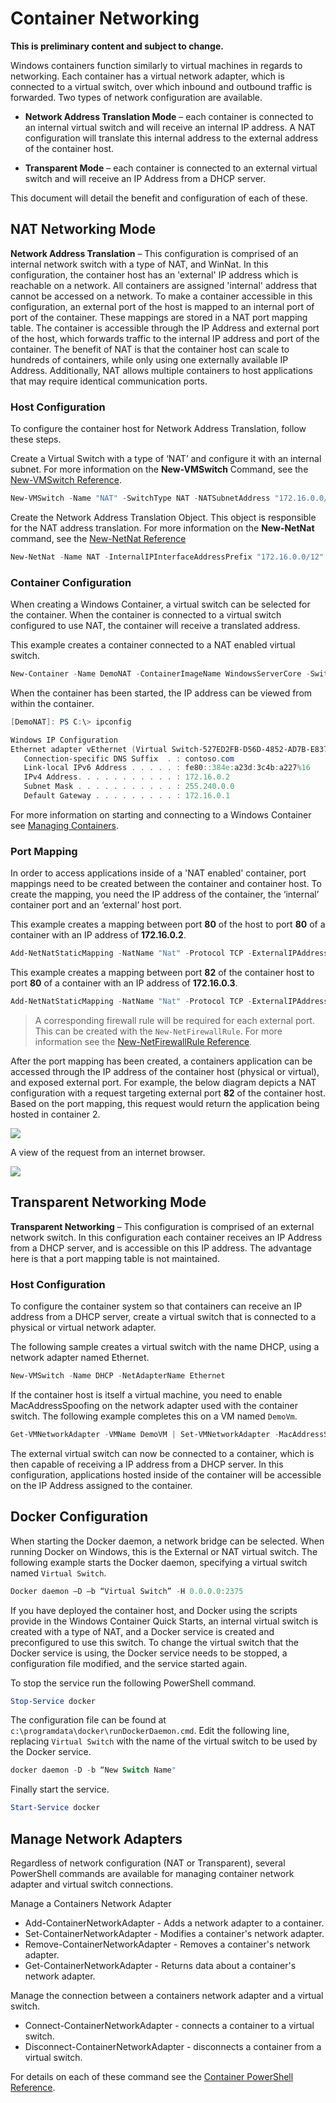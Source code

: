 # Container Networking

**This is preliminary content and subject to change.** 

Windows containers function similarly to virtual machines in regards to networking. Each container has a virtual network adapter, which is connected to a virtual switch, over which inbound and outbound traffic is forwarded. Two types of network configuration are available.

- **Network Address Translation Mode** – each container is connected to an internal virtual switch and will receive an internal IP address. A NAT configuration will translate this internal address to the external address of the container host.

- **Transparent Mode** – each container is connected to an external virtual switch and will receive an IP Address from a DHCP server.

This document will detail the benefit and configuration of each of these.

## NAT Networking Mode

**Network Address Translation** – This configuration is comprised of an internal network switch with a type of NAT, and WinNat. In this configuration, the container host has an 'external' IP address which is reachable on a network. All containers are assigned 'internal' address that cannot be accessed on a network. To make a container accessible in this configuration, an external port of the host is mapped to an internal port of port of the container. These mappings are stored in a NAT port mapping table. The container is accessible through the IP Address and external port of the host, which forwards traffic to the internal IP address and port of the container. The benefit of NAT is that the container host can scale to hundreds of containers, while only using one externally available IP Address. Additionally, NAT allows multiple containers to host applications that may require identical communication ports.

### Host Configuration <!--1-->

To configure the container host for Network Address Translation, follow these steps.

Create a Virtual Switch with a type of ‘NAT’ and configure it with an internal subnet. For more information on the **New-VMSwitch** Command, see the [New-VMSwitch Reference](https://technet.microsoft.com/en-us/library/hh848455.aspx).

```powershell
New-VMSwitch -Name "NAT" -SwitchType NAT -NATSubnetAddress "172.16.0.0/12"
```
Create the Network Address Translation Object. This object is responsible for the NAT address translation. For more information on the **New-NetNat** command, see the [New-NetNat Reference](https://technet.microsoft.com/en-us/library/dn283361.aspx)

```powershell
New-NetNat -Name NAT -InternalIPInterfaceAddressPrefix "172.16.0.0/12" 
```

### Container Configuration 

When creating a Windows Container, a virtual switch can be selected for the container. When the container is connected to a virtual switch configured to use NAT, the container will receive a translated address.

This example creates a container connected to a NAT enabled virtual switch.

```powershell
New-Container -Name DemoNAT -ContainerImageName WindowsServerCore -SwitchName "NAT"
```

When the container has been started, the IP address can be viewed from within the container.

```powershell
[DemoNAT]: PS C:\> ipconfig

Windows IP Configuration
Ethernet adapter vEthernet (Virtual Switch-527ED2FB-D56D-4852-AD7B-E83732A032F5-0):
   Connection-specific DNS Suffix  . : contoso.com
   Link-local IPv6 Address . . . . . : fe80::384e:a23d:3c4b:a227%16
   IPv4 Address. . . . . . . . . . . : 172.16.0.2
   Subnet Mask . . . . . . . . . . . : 255.240.0.0
   Default Gateway . . . . . . . . . : 172.16.0.1
```

For more information on starting and connecting to a Windows Container see [Managing Containers](./manage_containers.md).

### Port Mapping

In order to access applications inside of a 'NAT enabled' container, port mappings need to be created between the container and container host. To create the mapping, you need the IP address of the container, the ‘internal’ container port and an ‘external’ host port.

This example creates a mapping between port **80** of the host to port **80** of a container with an IP address of **172.16.0.2**.

```powershell
Add-NetNatStaticMapping -NatName "Nat" -Protocol TCP -ExternalIPAddress 0.0.0.0 -InternalIPAddress 172.16.0.2 -InternalPort 80 -ExternalPort 80
```

This example creates a mapping between port **82** of the container host to port **80** of a container with an IP address of **172.16.0.3**.

```powershell
Add-NetNatStaticMapping -NatName "Nat" -Protocol TCP -ExternalIPAddress 0.0.0.0 -InternalIPAddress 172.16.0.3 -InternalPort 80 -ExternalPort 82
```
> A corresponding firewall rule will be required for each external port. This can be created with the `New-NetFirewallRule`. For more information see the [New-NetFirewallRule Reference](https://technet.microsoft.com/en-us/library/jj554908.aspx).

After the port mapping has been created, a containers application can be accessed through the IP address of the container host (physical or virtual), and exposed external port. For example, the below diagram depicts a NAT configuration with a request targeting external port **82** of the container host. Based on the port mapping, this request would return the application being hosted in container 2.

![](./media/nat1.png)

A view of the request from an internet browser.

![](./media/portmapping.png)

## Transparent Networking Mode

**Transparent Networking** – This configuration is comprised of an external network switch. In this configuration each container receives an IP Address from a DHCP server, and is accessible on this IP address. The advantage here is that a port mapping table is not maintained.

### Host Configuration <!--2-->

To configure the container system so that containers can receive an IP address from a DHCP server, create a virtual switch that is connected to a physical or virtual network adapter.

The following sample creates a virtual switch with the name DHCP, using a network adapter named Ethernet.

```powershell
New-VMSwitch -Name DHCP -NetAdapterName Ethernet
```

If the container host is itself a virtual machine, you need to enable MacAddressSpoofing on the network adapter used with the container switch. The following example completes this on a VM named `DemoVm`.

```powershell
Get-VMNetworkAdapter -VMName DemoVM | Set-VMNetworkAdapter -MacAddressSpoofing On
```
The external virtual switch can now be connected to a container, which is then capable of receiving a IP address from a DHCP server. In this configuration, applications hosted inside of the container will be accessible on the IP Address assigned to the container.

## Docker Configuration

When starting the Docker daemon, a network bridge can be selected. When running Docker on Windows, this is the External or NAT virtual switch. The following example starts the Docker daemon, specifying a virtual switch named `Virtual Switch`.

```powershell
Docker daemon –D –b “Virtual Switch” -H 0.0.0.0:2375
```

If you have deployed the container host, and Docker using the scripts provide in the Windows Container Quick Starts, an internal virtual switch is created with a type of NAT, and a Docker service is created and preconfigured to use this switch. To change the virtual switch that the Docker service is using, the Docker service needs to be stopped, a configuration file modified, and the service started again.

To stop the service run the following PowerShell command.

```powershell
Stop-Service docker
```

The configuration file can be found at `c:\programdata\docker\runDockerDaemon.cmd`. Edit the following line, replacing `Virtual Switch` with the name of the virtual switch to be used by the Docker service.

```powershell
docker daemon -D -b “New Switch Name"
```
Finally start the service.

```powershell
Start-Service docker
```

## Manage Network Adapters

Regardless of network configuration (NAT or Transparent), several PowerShell commands are available for managing container network adapter and virtual switch connections.

Manage a Containers Network Adapter

- Add-ContainerNetworkAdapter - Adds a network adapter to a container.
- Set-ContainerNetworkAdapter - Modifies a container's network adapter.
- Remove-ContainerNetworkAdapter - Removes a container's network adapter.
- Get-ContainerNetworkAdapter - Returns data about a container's network adapter.

Manage the connection between a containers network adapter and a virtual switch.

- Connect-ContainerNetworkAdapter - connects a container to a virtual switch.
- Disconnect-ContainerNetworkAdapter - disconnects a container from a virtual switch.

For details on each of these command see the [Container PowerShell Reference]( https://technet.microsoft.com/en-us/library/mt433069.aspx).
